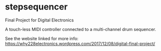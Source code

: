 # stepsequencer
Final Project for Digital Electronics

A touch-less MIDI controller connected to a multi-channel drum sequencer.

See the website linked for more info:
https://why228electronics.wordpress.com/2017/12/08/digital-final-project/
